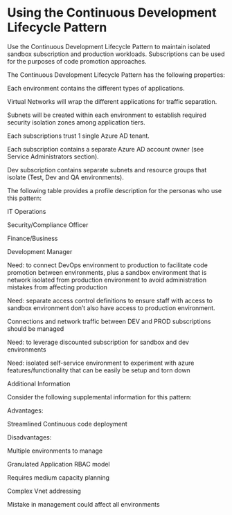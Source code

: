 # Using the Continuous Development Lifecycle Pattern 


Use the Continuous Development Lifecycle Pattern to maintain isolated sandbox subscription and production workloads. Subscriptions can be used for 
the purposes of code promotion approaches. 


 


The Continuous Development Lifecycle Pattern has the following properties: 

Each environment contains the different types of applications.  



 

Virtual Networks will wrap the different applications for traffic separation.  



 

Subnets will be created within each environment to establish required security isolation zones among application tiers.  



 

Each subscriptions trust 1 single Azure AD tenant. 



 

Each subscription contains a separate Azure AD account owner (see Service Administrators section). 



 

Dev subscription contains separate subnets and resource groups that isolate (Test, Dev and QA environments). 



 


 


The following table provides a profile description for the personas who use this pattern:   


 







IT Operations 
 


Security/Compliance Officer 
 


Finance/Business 
 


Development Manager 
 



Need: to connect DevOps environment to production to facilitate code promotion between environments, plus a sandbox environment that is network isolated from production environment to avoid administration mistakes from affecting production 
 


Need: separate access control definitions to ensure staff with access to sandbox environment don’t also have access to production environment. 


Connections and network traffic between DEV and PROD subscriptions should be managed 
 


Need: to leverage discounted subscription for sandbox and dev environments 
 


Need: isolated self-service environment to experiment with azure features/functionality that can be easily be setup and torn down 
 


 


 


 


Additional Information 


Consider the following supplemental information for this pattern:  


 


Advantages:  


Streamlined Continuous code deployment 


 


Disadvantages: 

Multiple environments to manage 


Granulated Application RBAC model 


Requires medium capacity planning 


Complex Vnet addressing 


Mistake in management could affect all environments 



 


 


 


 


 


<Insert figure>

 


 
